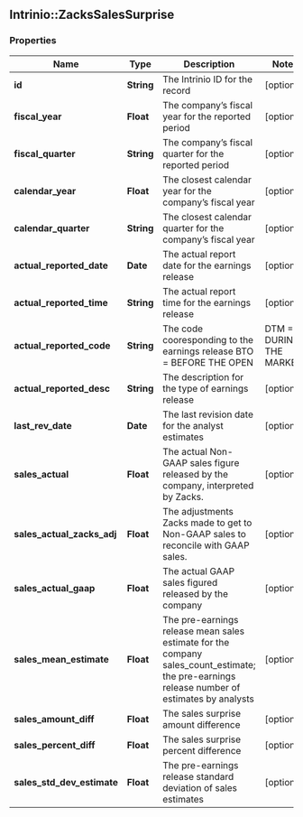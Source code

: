 ## Intrinio::ZacksSalesSurprise

### Properties
Name | Type | Description | Notes
------------ | ------------- | ------------- | -------------
**id** | **String** | The Intrinio ID for the record | [optional] 
**fiscal_year** | **Float** | The company’s fiscal year for the reported period | [optional] 
**fiscal_quarter** | **String** | The company’s fiscal quarter for the reported period | [optional] 
**calendar_year** | **Float** | The closest calendar year for the company’s fiscal year | [optional] 
**calendar_quarter** | **String** | The closest calendar quarter for the company’s fiscal year | [optional] 
**actual_reported_date** | **Date** | The actual report date for the earnings release | [optional] 
**actual_reported_time** | **String** | The actual report time for the earnings release | [optional] 
**actual_reported_code** | **String** | The code cooresponding to the earnings release  BTO &#x3D; BEFORE THE OPEN | DTM &#x3D; DURING THE MARKET | AMC &#x3D; AFTER MARKET CLOSE | [optional] 
**actual_reported_desc** | **String** | The description for the type of earnings release | [optional] 
**last_rev_date** | **Date** | The last revision date for the analyst estimates | [optional] 
**sales_actual** | **Float** | The actual Non-GAAP sales figure released by the company, interpreted by Zacks. | [optional] 
**sales_actual_zacks_adj** | **Float** | The adjustments Zacks made to get to Non-GAAP sales to reconcile with GAAP sales. | [optional] 
**sales_actual_gaap** | **Float** | The actual GAAP sales figured released by the company | [optional] 
**sales_mean_estimate** | **Float** | The pre-earnings release mean sales estimate for the company sales_count_estimate; the pre-earnings release number of estimates by analysts | [optional] 
**sales_amount_diff** | **Float** | The sales surprise amount difference | [optional] 
**sales_percent_diff** | **Float** | The sales surprise percent difference | [optional] 
**sales_std_dev_estimate** | **Float** | The pre-earnings release standard deviation of sales estimates | [optional] 


